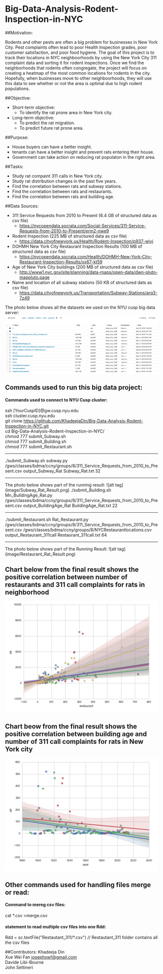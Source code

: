 # Big-Data-Analysis-Rodent-Inspection-in-NYC 

##Motivation:
<p>
    Rodents and other pests are often a big problem for businesses in New York City. Pest complaints often lead to poor Health Inspection grades, poor customer satisfaction, and poor food hygiene. The goal of this project is to track their locations in NYC neighboorhoods by using the New York City 311 complaint data and sorting it for rodent inspections. Once we find the neighborhoods that rodents often congregate, the project will focus on creating a heatmap of the most common locations for rodents in the city. Hopefully, when businesses move to other neighboorhoods, they will use this data to see whether or not the area is optimal due to high rodent populations. 

</p>

##Objective:

* Short-term objective: 
   * To identify the rat prone area in New York city.
* Long-term objective:
   * To predict the rat migration.
   * To predict future rat prone area.

##Purpose:
* House buyers can have a better insight.
* tenants can have a better insight and prevent rats entering their house.
* Government can take action on reducing rat populaton in the right area.

##Tasks:
* Study rat compaint 311 calls in New York city.
* Study rat distribution changes in the past five years.
* Find the correlation between rats and subway stations.
* Find the correlation between rats and restaurants.
* Find the correlation between rats and building age.

##Data Sources:
* 311 Service Requests from 2010 to Present (6.4 GB of structured data as csv file)
   * https://nycopendata.socrata.com/Social-Services/311-Service-Requests-from-2010-to-Present/erm2-nwe9
* Rodent Inspection (225 MB of structured data as csv file) 
   * https://data.cityofnewyork.us/Health/Rodent-Inspection/p937-wjvj
* DOHMH New York City Restaurant Inspection Results (100 MB of structured data as csv file)  
   * https://nycopendata.socrata.com/Health/DOHMH-New-York-City-Restaurant-Inspection-Results/xx67-kt59
* Age of New York City buildings (200 MB of structured data as csv file) 
   * http://www1.nyc.gov/site/planning/data-maps/open-data/dwn-pluto-mappluto.page
* Name and location of all subway stations (50 KB of structured dats as csv file) 
   * https://data.cityofnewyork.us/Transportation/Subway-Stations/arq3-7z49

The photo below shows all the datasets we used on the NYU cusp big data server:
![alt tag](image/dataFiles.png)





## Commands used to run this big data project:
#### Commands used to connect to NYU Cusp cluster:
ssh [YourCuspID]@gw.cusp.nyu.edu<br>
ssh cluster.cusp.nyu.edu <br>
git clone https://github.com/KhadeejaDin/Big-Data-Analysis-Rodent-Inspection-in-NYC.git<br>
cd Big-Data-Analysis-Rodent-Inspection-in-NYC/<br>
chmod 777 submit_Subway.sh<br>
chmod 777 submit_Building.sh<br>
chmod 777 submit_Restaurant.sh<br>
<hr>
./submit_Subway.sh subway.py /gws/classes/bdma/ccny/groups/8/311_Service_Requests_from_2010_to_Present.csv output_Subway_Rat Subway_Rat.txt 32<br>
<hr>
The photo below shows part of the running result:
![alt tag](image/Subway_Rat_Result.png)
./submit_Building.sh Mn_BuildingAge_Rat.py /gws/classes/bdma/ccny/groups/8/311_Service_Requests_from_2010_to_Present.csv output_BuildingAge_Rat BuildingAge_Rat.txt 22<br>
<hr>
./submit_Restaurant.sh Rat_Restaurant.py /gws/classes/bdma/ccny/groups/8/311_Service_Requests_from_2010_to_Present.csv /gws/classes/bdma/ccny/groups/8/NYCRestaurantlocations.csv output_Restaurant_311call Restaurant_311call.txt 64
<hr>
The photo below shows part of the Running Result:
![alt tag](image/Restaurant_Rat_Result.png)

## Chart below from the final result shows the positive correlation between number of restaurants and 311 call complaints for rats in neighborhood
![alt tag](image/Restaurant_VS_Rat.png)

## Chart beow from the final result shows the positive correlation between building age and number of 311 call complaints for rats in New York city
![alt tag](image/BuildingAge_VS_Rat.png)



## Other commands used for handling files merge or read:
#### Command to mereg csv files:
cat *.csv >merge.csv

#### statement to read multiple csv files into one Rdd:
Rdd = sc.textFile("Restautant_311/*.csv")   // Restautant_311 folder contains all the csv files


##Contributors:
Khadeeja Din <br>
Xue Wei Fan  josephxwf@gmail.com<br>
Davide Libi-Bourne<br>
John Settineri
